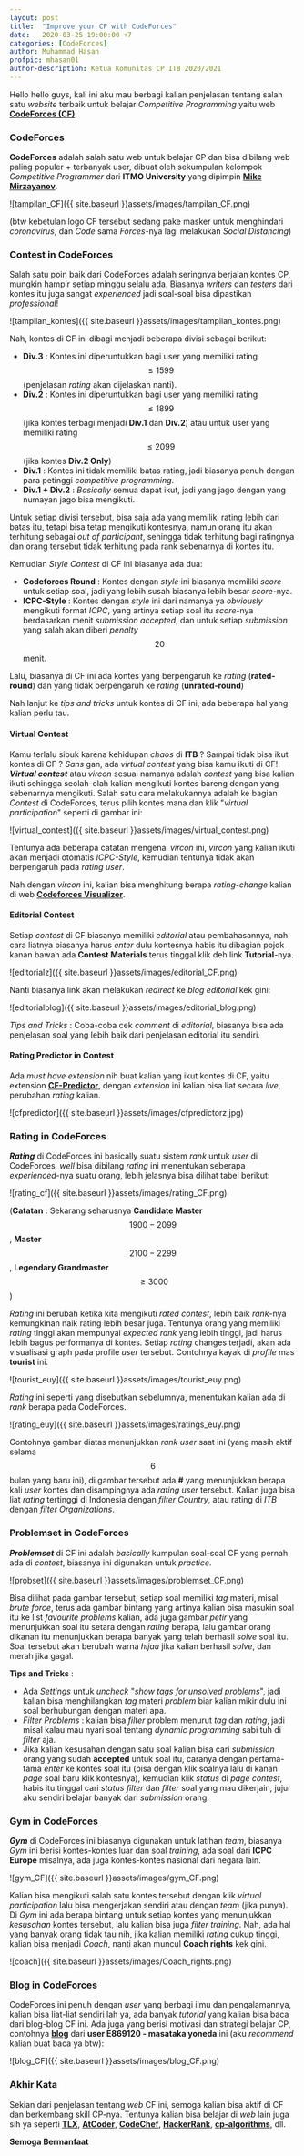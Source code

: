 ```yaml
---
layout: post
title:  "Improve your CP with CodeForces"
date:   2020-03-25 19:00:00 +7
categories: [CodeForces]
author: Muhammad Hasan
profpic: mhasan01
author-description: Ketua Komunitas CP ITB 2020/2021
---
```


Hello hello guys, kali ini aku mau berbagi kalian penjelasan tentang salah satu *website* terbaik untuk belajar *Competitive Programming* yaitu web **[CodeForces (CF)](https://codeforces.com/)**.

### CodeForces

**CodeForces** adalah salah satu web untuk belajar CP dan bisa dibilang web paling populer + terbanyak user, dibuat oleh sekumpulan kelompok *Competitive Programmer* dari **ITMO University** yang dipimpin **[Mike Mirzayanov](https://codeforces.com/profile/MikeMirzayanov)**.

![tampilan_CF]({{ site.baseurl }}assets/images/tampilan_CF.png)

(btw kebetulan logo CF tersebut sedang pake masker untuk menghindari *coronavirus*, dan *Code* sama *Forces*-nya lagi melakukan *Social Distancing*)

### Contest in CodeForces

Salah satu poin baik dari CodeForces adalah seringnya berjalan kontes CP, mungkin hampir setiap minggu selalu ada. Biasanya *writers* dan *testers* dari kontes itu juga sangat *experienced* jadi soal-soal bisa dipastikan *professional*!

![tampilan_kontes]({{ site.baseurl }}assets/images/tampilan_kontes.png)

Nah, kontes di CF ini dibagi menjadi beberapa divisi sebagai berikut:
- **Div.3** : Kontes ini diperuntukkan bagi user yang memiliki rating $$\leq 1599$$ (penjelasan *rating* akan dijelaskan nanti).
- **Div.2** : Kontes ini diperuntukkan bagi user yang memiliki rating $$\leq 1899$$ (jika kontes terbagi menjadi **Div.1** dan **Div.2**) atau untuk user yang memiliki rating $$\leq 2099$$ (jika kontes **Div.2 Only**) 
- **Div.1** : Kontes ini tidak memiliki batas rating, jadi biasanya penuh dengan para petinggi *competitive programming*.
- **Div.1 + Div.2** : *Basically* semua dapat ikut, jadi yang jago dengan yang numayan jago bisa mengikuti.

Untuk setiap divisi tersebut, bisa saja ada yang memiliki rating lebih dari batas itu, tetapi bisa tetap mengikuti kontesnya, namun orang itu akan terhitung sebagai *out of participant*, sehingga tidak terhitung bagi ratingnya dan orang tersebut tidak terhitung pada rank sebenarnya di kontes itu.

Kemudian *Style Contest* di CF ini biasanya ada dua:
- **Codeforces Round** : Kontes dengan *style* ini biasanya memiliki *score* untuk setiap soal, jadi yang lebih susah biasanya lebih besar *score*-nya.
- **ICPC-Style** : Kontes dengan *style* ini dari namanya ya *obviously* mengikuti format *ICPC*, yang artinya setiap soal itu *score*-nya berdasarkan menit *submission accepted*, dan untuk setiap *submission* yang salah akan diberi *penalty* $$20$$ menit.

Lalu, biasanya di CF ini ada kontes yang berpengaruh ke *rating* (**rated-round**) dan yang tidak berpengaruh ke *rating* (**unrated-round**)

Nah lanjut ke *tips and tricks* untuk kontes di CF ini, ada beberapa hal yang kalian perlu tau.

#### Virtual Contest

Kamu terlalu sibuk karena kehidupan *chaos* di **ITB** ? Sampai tidak bisa ikut kontes di CF ? *Sans* gan, ada *virtual contest* yang bisa kamu ikuti di CF! ***Virtual contest*** atau *vircon* sesuai namanya adalah *contest* yang bisa kalian ikuti sehingga seolah-olah kalian mengikuti kontes bareng dengan yang sebenarnya mengikuti. Salah satu cara melakukannya adalah ke bagian *Contest* di CodeForces, terus pilih kontes mana dan klik "*virtual participation*" seperti di gambar ini:


![virtual_contest]({{ site.baseurl }}assets/images/virtual_contest.png)


Tentunya ada beberapa catatan mengenai *vircon* ini, *vircon* yang kalian ikuti akan menjadi otomatis *ICPC-Style*, kemudian tentunya tidak akan berpengaruh pada *rating user*.

Nah dengan *vircon* ini, kalian bisa menghitung berapa *rating-change* kalian di web **[Codeforces Visualizer](https://cfviz.netlify.com/virtual-rating-change.html)**.

#### Editorial Contest

Setiap *contest* di CF biasanya memiliki *editorial* atau pembahasannya, nah cara liatnya biasanya harus *enter* dulu kontesnya habis itu dibagian pojok kanan bawah ada **Contest Materials** terus tinggal klik deh link **Tutorial**-nya.



![editorialz]({{ site.baseurl }}assets/images/editorial_CF.png)

Nanti biasanya link akan melakukan *redirect* ke *blog editorial* kek gini:

![editorialblog]({{ site.baseurl }}assets/images/editorial_blog.png)

*Tips and Tricks* : Coba-coba cek *comment* di *editorial*, biasanya bisa ada penjelasan soal yang lebih baik dari penjelasan editorial itu sendiri.

#### Rating Predictor in Contest

Ada *must have extension* nih buat kalian yang ikut kontes di CF, yaitu extension **[CF-Predictor](https://chrome.google.com/webstore/detail/cf-predictor/ocfloejijfhhkkdmheodbaanephbnfhn?hl=en)**, dengan *extension* ini kalian bisa liat secara *live*, perubahan *rating* kalian.



![cfpredictor]({{ site.baseurl }}assets/images/cfpredictorz.jpg)



### Rating in CodeForces

***Rating*** di CodeForces ini basically suatu sistem *rank* untuk *user* di CodeForces, *well* bisa dibilang *rating* ini menentukan seberapa *experienced*-nya suatu orang, lebih jelasnya bisa dilihat tabel berikut:



![rating_cf]({{ site.baseurl }}assets/images/rating_CF.png)

(**Catatan** : Sekarang seharusnya **Candidate Master** $$1900-2099$$, **Master** $$2100-2299$$, **Legendary Grandmaster** $$\geq 3000$$)

*Rating* ini berubah ketika kita mengikuti *rated contest*, lebih baik *rank*-nya kemungkinan naik rating lebih besar juga. Tentunya orang yang memiliki *rating* tinggi akan mempunyai *expected rank* yang lebih tinggi, jadi harus lebih bagus performanya di kontes. Setiap *rating* changes terjadi, akan ada visualisasi graph pada profile *user* tersebut. Contohnya kayak di *profile* mas **tourist** ini.



![tourist_euy]({{ site.baseurl }}assets/images/tourist_euy.png)



*Rating* ini seperti yang disebutkan sebelumnya, menentukan kalian ada di *rank* berapa pada CodeForces.



![rating_euy]({{ site.baseurl }}assets/images/ratings_euy.png)



Contohnya gambar diatas menunjukkan *rank user* saat ini (yang masih aktif selama $$6$$ bulan yang baru ini), di gambar tersebut ada **#** yang menunjukkan berapa kali *user* kontes dan disampingnya ada *rating user* tersebut. Kalian juga bisa liat *rating* tertinggi di Indonesia dengan *filter Country*, atau rating di *ITB* dengan *filter Organizations*. 

### Problemset in CodeForces

***Problemset*** di CF ini adalah *basically* kumpulan soal-soal CF yang pernah ada di *contest*, biasanya ini digunakan untuk *practice*.



![probset]({{ site.baseurl }}assets/images/problemset_CF.png)



Bisa dilihat pada gambar tersebut, setiap soal memiliki *tag* materi, misal *brute force*, terus ada gambar bintang yang artinya kalian bisa masukin soal itu ke list *favourite problems* kalian, ada juga gambar *petir* yang menunjukkan soal itu setara dengan *rating* berapa, lalu gambar orang dikanan itu menunjukkan berapa banyak yang telah berhasil *solve* soal itu. Soal tersebut akan berubah warna *hijau* jika kalian berhasil *solve*, dan merah jika gagal.

**Tips and Tricks** :
- Ada *Settings* untuk *uncheck* "*show tags for unsolved problems*", jadi kalian bisa menghilangkan *tag* materi *problem* biar kalian mikir dulu ini soal berhubungan dengan materi apa.
- *Filter Problems* : kalian bisa *filter* problem menurut *tag* dan *rating*, jadi misal kalau mau nyari soal tentang *dynamic programming* sabi tuh di *filter* aja.
- Jika kalian kesusahan dengan satu soal kalian bisa cari *submission* orang yang sudah **accepted** untuk soal itu, caranya dengan pertama-tama *enter* ke kontes soal itu (bisa dengan klik soalnya lalu di kanan *page* soal baru klik kontesnya), kemudian klik *status* di *page contest*, habis itu tinggal cari *status filter* dan *filter* soal yang mau dikerjain, jujur aku sendiri belajar banyak dari *submission* orang.

### Gym in CodeForces

***Gym*** di CodeForces ini biasanya digunakan untuk latihan *team*, biasanya *Gym* ini berisi kontes-kontes luar dan soal *training*, ada soal dari **ICPC Europe** misalnya, ada juga kontes-kontes nasional dari negara lain.



![gym_CF]({{ site.baseurl }}assets/images/gym_CF.png)



Kalian bisa mengikuti salah satu kontes tersebut dengan klik *virtual participation* lalu bisa mengerjakan sendiri atau dengan *team* (jika punya). Di *Gym* ini ada berapa bintang untuk setiap kontes yang menunjukkan *kesusahan* kontes tersebut, lalu kalian bisa juga *filter training*. Nah, ada hal yang banyak orang tidak tau nih, jika kalian memiliki *rating* cukup tinggi, kalian bisa menjadi *Coach*, nanti akan muncul **Coach rights** kek gini.



![coach]({{ site.baseurl }}assets/images/Coach_rights.png)



### Blog in CodeForces

CodeForces ini penuh dengan *user* yang berbagi ilmu dan pengalamannya, kalian bisa liat-liat sendiri lah ya, ada banyak *tutorial* yang kalian bisa baca dari blog-blog CF ini. Ada juga yang berisi motivasi dan strategi belajar CP, contohnya **[blog](https://codeforces.com/blog/entry/66909)** dari **user E869120 - masataka yoneda** ini (aku *recommend* kalian buat baca ya btw):



![blog_CF]({{ site.baseurl }}assets/images/blog_CF.png)




### Akhir Kata

Sekian dari penjelasan tentang *web* CF ini, semoga kalian bisa aktif di CF dan berkembang skill CP-nya. Tentunya kalian bisa belajar di *web* lain juga sih ya seperti **[TLX](https://tlx.toki.id/)**, **[AtCoder](https://atcoder.jp/)**, **[CodeChef](http://codechef.com/)**, **[HackerRank](http://hackerrank.com/)**, **[cp-algorithms](https://cp-algorithms.com/)**, dll.

**Semoga Bermanfaat**
